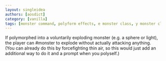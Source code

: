 ```yaml
---
layout: singleidea
authors: [aosdict]
category: [vanilla]
tags: [monster command, polyform effects, e monster class, y monster class]
---
```

If polymorphed into a voluntarily exploding monster (e.g. a sphere or light), the player can #monster to explode without actually attacking anything. (You can already do this by forcefighting thin air, so this would just add an additional way to do it and a prompt when you polyself.)
